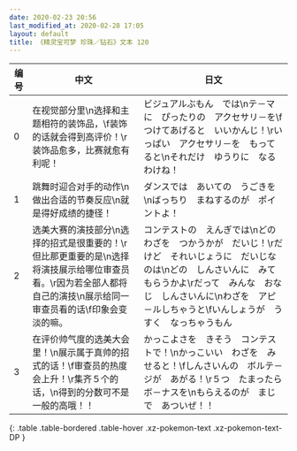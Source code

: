 ```yaml
---
date: 2020-02-23 20:56
last_modified_at: 2020-02-28 17:05
layout: default
title: 《精灵宝可梦 珍珠／钻石》文本 120
---
```

| 编号 | 中文 | 日文 |
| ---- | ---- | ---- |
| 0 | 在视觉部分里\n选择和主题相符的装饰品，\f装饰的话就会得到高评价！\r装饰品愈多，比赛就愈有利呢！ | ビジュアルぶもん　では\nテ－マに　ぴったりの　アクセサリ－を\fつけてあげると　いいかんじ！\rいっぱい　アクセサリ－を　もってると\nそれだけ　ゆうりに　なるわけね！ |
| 1 | 跳舞时迎合对手的动作\n做出合适的节奏反应\n就是得好成绩的捷径！ | ダンスでは　あいての　うごきを\nばっちり　まねするのが　ポイントよ！ |
| 2 | 选美大赛的演技部分\n选择的招式是很重要的！\r但比那更重要的是\n选择将演技展示给哪位审查员看。\r因为若全部人都将自己的演技\n展示给同一审查员看的话\f印象会变淡的嘛。 | コンテストの　えんぎでは\nどの　わざを　つかうかが　だいじ！\rだけど　それいじょうに　だいじなのは\nどの　しんさいんに　みてもらうかよ\rだって　みんな　おなじ　しんさいんに\nわざを　アピ－ルしちゃうと\fいんしょうが　うすく　なっちゃうもん |
| 3 | 在评价帅气度的选美大会里！\n展示属于真帅的招式的话！\f审查员的热度会上升！\r集齐５个的话，\n得到的分数可不是一般的高哦！！ | かっこよさを　きそう　コンテストで！\nかっこいい　わざを　みせると！\fしんさいんの　ボルテ－ジが　あがる！\r５つ　たまったら　ボ－ナスを\nもらえるのが　まじで　あついぜ！！ |
{: .table .table-bordered .table-hover .xz-pokemon-text .xz-pokemon-text-DP }